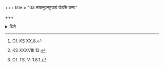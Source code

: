 +++
title = "03 माषानुपन्युप्यायं योऽसि यस्य"

+++

<details><summary>थिते</summary>

3. Having thrown the beans hear (the bodies)[^1], having cut head of man with ayam yo'si...[^2] he keeps[^3] a fossilized ant hill with seven perforations, on the place of the head.   

[^1]: Cf. KS XX.8.   

[^2]: KS XXXVIII.12.  

[^3]: Cf. TS. V. 1.8.1.  
</details>
